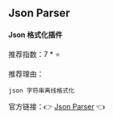 ## Json Parser

#### Json 格式化插件

推荐指数：7 * ⭐

推荐理由：

    json 字符串离线格式化

官方链接：👉 [Json Parser](
https://plugins.jetbrains.com/plugin/10650-json-parser
) 👈





















